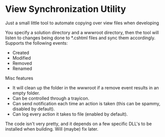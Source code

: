 # View Synchronization Utility
Just a small little tool to automate copying over view files when developing

You specify a solution directory and a wwwroot directory, then the tool will listen to changes being done to *.cshtml files and sync them accordingly.
Supports the following events:
* Created
* Modified
* Removed
* Renamed

Misc features
* It will clean up the folder in the wwwroot if a remove event results in an empty folder.
* Can be controlled through a trayicon.
* Can send notification each time an action is taken (this can be spammy, disabled by default).
* Can log every action it takes to file (enabled by default).



The code isn't very pretty, and it depends on a few specific DLL's to be installed when building.
Will (maybe) fix later.

